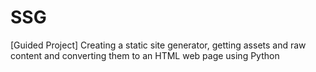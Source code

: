 # SSG

[Guided Project] Creating a static site generator, getting assets and raw content
and converting them to an HTML web page using Python
